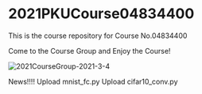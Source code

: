 # 2021PKUCourse04834400
This is the course repository for Course No.04834400


Come to the Course Group and Enjoy the Course!

![2021CourseGroup-2021-3-4](https://user-images.githubusercontent.com/23657135/109957625-2d750000-7d20-11eb-837e-01b3fe0e84ab.jpg)

News!!!!
Upload mnist_fc.py
Upload cifar10_conv.py